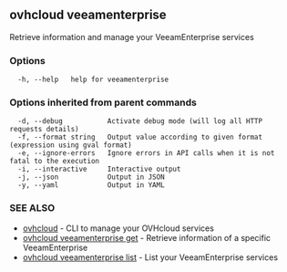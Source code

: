 ## ovhcloud veeamenterprise

Retrieve information and manage your VeeamEnterprise services

### Options

```
  -h, --help   help for veeamenterprise
```

### Options inherited from parent commands

```
  -d, --debug           Activate debug mode (will log all HTTP requests details)
  -f, --format string   Output value according to given format (expression using gval format)
  -e, --ignore-errors   Ignore errors in API calls when it is not fatal to the execution
  -i, --interactive     Interactive output
  -j, --json            Output in JSON
  -y, --yaml            Output in YAML
```

### SEE ALSO

* [ovhcloud](ovhcloud.md)	 - CLI to manage your OVHcloud services
* [ovhcloud veeamenterprise get](ovhcloud_veeamenterprise_get.md)	 - Retrieve information of a specific VeeamEnterprise
* [ovhcloud veeamenterprise list](ovhcloud_veeamenterprise_list.md)	 - List your VeeamEnterprise services

